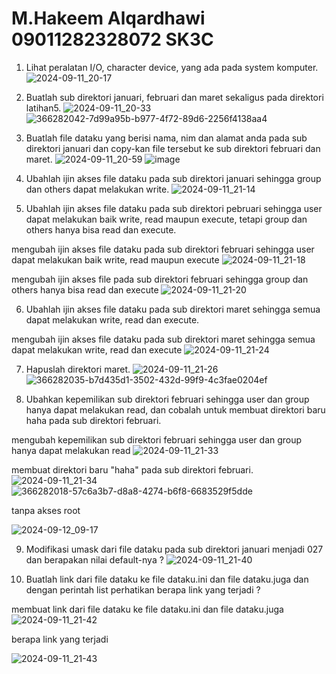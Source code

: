 # M.Hakeem Alqardhawi 09011282328072 SK3C

1. Lihat peralatan I/O, character device, yang ada pada system komputer. 
![2024-09-11_20-17](https://github.com/user-attachments/assets/b98b6519-0b96-46e2-9151-4eb2f6c38ba6)

2. Buatlah sub direktori januari, februari dan maret sekaligus pada direktori latihan5. 
![2024-09-11_20-33](https://github.com/user-attachments/assets/dbef044b-bf8e-4de2-bba3-79a855b6220a)
![366282042-7d99a95b-b977-4f72-89d6-2256f4138aa4](https://github.com/user-attachments/assets/74f40b0a-99ba-4593-9d73-280148829f5c)
3. Buatlah file dataku yang berisi nama, nim dan alamat anda pada sub direktori januari
dan copy-kan file tersebut ke sub direktori februari dan maret.
![2024-09-11_20-59](https://github.com/user-attachments/assets/26eeb508-2344-497a-9991-33e990c0b743)
![image](https://github.com/user-attachments/assets/ee38505e-155c-42d7-a766-820a049f18a0)

 
4. Ubahlah ijin akses file dataku pada sub direktori januari sehingga group dan others 
dapat melakukan write. 
![2024-09-11_21-14](https://github.com/user-attachments/assets/9fbbf04e-54a2-4e96-83af-5ba87e3c9acd)


5. Ubahlah ijin akses file dataku pada sub direktori pebruari sehingga user dapat 
melakukan baik write, read maupun execute, tetapi group dan others hanya bisa read 
dan execute. 

mengubah ijin akses file dataku pada sub direktori februari sehingga user dapat 
melakukan baik write, read maupun execute
![2024-09-11_21-18](https://github.com/user-attachments/assets/d6d21165-15ee-4e99-b4f1-8e47d11ae3f4)


mengubah ijin akses file pada sub direktori februari sehingga group dan others hanya bisa read 
dan execute
![2024-09-11_21-20](https://github.com/user-attachments/assets/dc1e202d-a4c1-457e-9c19-7a6b4d5df650)

6. Ubahlah ijin akses file dataku pada sub direktori maret sehingga semua dapat 
melakukan write, read dan execute.


mengubah ijin akses file dataku pada sub direktori maret sehingga semua dapat 
melakukan write, read dan execute
![2024-09-11_21-24](https://github.com/user-attachments/assets/6068e8d2-9d9e-4f2a-843e-770eeda3a9b4)

7. Hapuslah direktori maret.
![2024-09-11_21-26](https://github.com/user-attachments/assets/a56865c8-cb8c-400b-91c0-017ce8cfd49e)
![366282035-b7d435d1-3502-432d-99f9-4c3fae0204ef](https://github.com/user-attachments/assets/c177c2ce-cc06-49c5-bf2c-94996fdeb20b)

8. Ubahkan kepemilikan sub direktori februari sehingga user dan group hanya dapat 
melakukan read, dan cobalah untuk membuat direktori baru haha pada sub direktori 
februari.

mengubah kepemilikan sub direktori februari sehingga user dan group hanya dapat 
melakukan read
![2024-09-11_21-33](https://github.com/user-attachments/assets/0ea4aa39-cb14-42ba-9871-88a254ed75d0)

membuat direktori baru "haha" pada sub direktori 
februari.
![2024-09-11_21-34](https://github.com/user-attachments/assets/738a6d77-6804-49e6-92f8-778f79e3311e)
![366282018-57c6a3b7-d8a8-4274-b6f8-6683529f5dde](https://github.com/user-attachments/assets/aeb446f5-ca7c-4ac1-ab39-4f4c0da0d573)

tanpa akses root

![2024-09-12_09-17](https://github.com/user-attachments/assets/c5331fa4-28f2-48a1-aeff-3e08502af996)


9. Modifikasi umask dari file dataku pada sub direktori januari menjadi 027 dan berapakan 
nilai default-nya ? 
![2024-09-11_21-40](https://github.com/user-attachments/assets/03776843-f0d4-4eb1-a93a-edadff00d1ba)

10. Buatlah link dari file dataku ke file dataku.ini dan file dataku.juga dan dengan perintah 
list perhatikan berapa link yang terjadi ?

membuat link dari file dataku ke file dataku.ini dan file dataku.juga
![2024-09-11_21-42](https://github.com/user-attachments/assets/b953fc98-5868-4c58-878e-18dda36cf673)

berapa link yang terjadi

![2024-09-11_21-43](https://github.com/user-attachments/assets/8cc2dcc1-b169-45d3-8a9b-3a77604bb65c)


